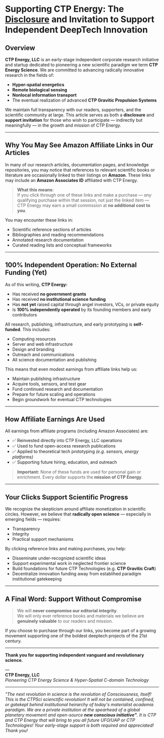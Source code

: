 # Supporting CTP Energy: The [Disclosure](https://www.github.com/ctp-eos/ctp-is-disclosure) and Invitation to Support Independent DeepTech Innovation

## Overview

**CTP Energy, LLC** is an early-stage independent corporate research initiative and startup dedicated to pioneering a new scientific paradigm we term **CTP Energy Science**. We are committed to advancing radically innovative research in the fields of:

- **Hyper-spatial energetics**
- **Remote biological sensing**
- **Nonlocal information transport**
- The eventual realization of advanced **CTP Gravitic Propulsion Systems**

We maintain full transparency with our readers, supporters, and the scientific community at large. This article serves as both a **disclosure** and **support invitation** for those who wish to participate — indirectly but meaningfully — in the growth and mission of CTP Energy.

---

## Why You May See Amazon Affiliate Links in Our Articles

In many of our research articles, documentation pages, and knowledge repositories, you may notice that references to relevant scientific books or literature are occasionally linked to their listings on **Amazon**. These links may include an **Amazon Associates ID** affiliated with CTP Energy.

> **What this means:**  
> If you click through one of these links and make a purchase — _any_ qualifying purchase within that session, not just the linked item — CTP Energy may earn a small commission at **no additional cost to you**.

You may encounter these links in:

- Scientific reference sections of articles  
- Bibliographies and reading recommendations  
- Annotated research documentation  
- Curated reading lists and conceptual frameworks  

---

## 100% Independent Operation: No External Funding (Yet)

As of this writing, **CTP Energy:**

- Has received **no government grants**
- Has received **no institutional science funding**
- Has **not yet** raised capital through angel investors, VCs, or private equity
- Is **100% independently operated** by its founding members and early contributors

All research, publishing, infrastructure, and early prototyping is **self-funded**. This includes:

- Computing resources
- Server and web infrastructure
- Design and branding
- Outreach and communications
- All science documentation and publishing

This means that even modest earnings from affiliate links help us:

- Maintain publishing infrastructure  
- Acquire tools, sensors, and test gear  
- Fund continued research and documentation  
- Prepare for future scaling and operations  
- Begin groundwork for eventual CTP technologies  

---

## How Affiliate Earnings Are Used

All earnings from affiliate programs (including Amazon Associates) are:

- ✅ Reinvested directly into CTP Energy, LLC operations  
- ✅ Used to fund open-access research publications  
- ✅ Applied to theoretical tech prototyping *(e.g. sensors, energy platforms)* 
- ✅ Supporting future hiring, education, and outreach  

> **Important:** None of these funds are used for personal gain or enrichment. Every dollar supports the **mission of CTP Energy**.

---

## Your Clicks Support Scientific Progress

We recognize the skepticism around affiliate monetization in scientific circles. However, we believe that **radically open science** — especially in emerging fields — requires:

- Transparency  
- Integrity  
- Practical support mechanisms

By clicking reference links and making purchases, you help:

- Disseminate under-recognized scientific ideas  
- Support experimental work in neglected frontier science  
- Build foundations for future CTP Technologies (e.g. **CTP Gravitic Craft**)  
- Decentralize innovation funding away from establihed paradigm institutional gatekeeping  

---

## A Final Word: Support Without Compromise

> We will **never compromise our editorial integrity**.  
> We will only ever reference books and materials we believe are **genuinely valuable** to our readers and mission.

If you choose to purchase through our links, you become part of a growing movement supporting one of the boldest deeptech projects of the 21st century.

---

**Thank you for supporting independent vanguard and revolutionary science.**

&mdash;  
**CTP Energy, LLC**  
_Pioneering CTP Energy Science & Hyper-Spatial C-domain Technology_

---

*"The next revolution in science is the revolution of Consciousness, itself! This is the CTPSci scienctific revolution! It will not be contained, confined, or gatekept behind institutional heirarchy of today's materialist academia paradigm. We are a private institution at the spearhead of a global planetary movement and open-source **new conscious initiative"**. It is CTP and CTP Energy that will bring to you all future UFO/UAP or CTP Technologies! Your early-stage support is both required and appreciated! Thank you!* 

